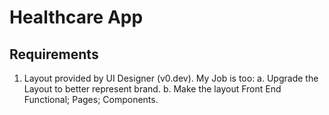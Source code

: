 # Healthcare App

## Requirements

1. Layout provided by UI Designer (v0.dev). My Job is too:
   a. Upgrade the Layout to better represent brand.
   b. Make the layout Front End Functional; Pages; Components.
